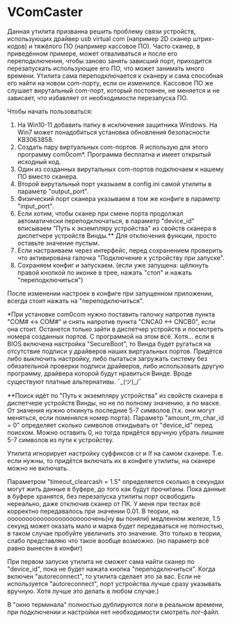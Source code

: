 # VComCaster
Данная утилита призванна решить проблему связи устройств, использующих драйвер usb virtual com (например 2D сканер штрих-кодов) и тяжёлого ПО (например кассовое ПО). Часто сканер, в приведённом примере, может отваливаться и после его переподключения, чтобы заново занять зависший порт, приходится перезапускать использующее его ПО, что может занимать много времени. Утилита сама переподключается к сканеру и сама способная его найти на новом com-порту, если он изменился. Кассовое ПО же слушает вирутальный com-порт, который постоянен, не меняется и не зависает, что избавляет от необходимости перезапуска ПО.

Чтобы начать пользоваться:

1. На Win10-11 добавить папку в исключения защитника Windows. На Win7 может понадобиться установка обновления безопасности KB3063858.
2. Создать пару виртуальных com-портов. Я использую для этого программу com0com*. Программа бесплатна и имеет открытый исходный код.
3. Один из созданных вирутальных com-портов подключаем к нашему ПО вместо сканера.
4. Второй вирутальный порт указыаем в config.ini самой утилиты в параметр "output_port".
5. Физический порт сканера указываем в том же конфиге в параметр "input_port".
6. Если хотим, чтобы сканер при смене порта продолжал автоматически переподключаться, в параметр "device_id" вписываем "Путь к экземпляру устройства" из свойств сканера в диспетчере устройств Винды.** Для отключения функции, просто оставьте значение пустым.
7. Если настраиваем через интерфейс, перед сохранением проверить что активирована галочка "Подключение к устройству при запуске".
8. Сохраняем конфиг и запускаем. (если уже запущена: щёлкнуть правой кнопкой по иконке в трее, нажать "стоп" и нажать "переподключиться")

После изменении настроек в конфиге при запущенном приложении, всегда стоит нажать на "переподключиться".

*При установке com0com нужно поставить галочку напротив пункта "COM# <-> COM#" и снять напротив пункта "CNCA0 <-> CNCB0", если она стоит. Останется только зайти в диспетчер устройств и посмотреть номера созданных портов. С программой на этом всё.
Хотя... если в BIOS включена настройка "SecureBoot", то Винда будет ругаться на отсутствие подписи у драйверов наших виртуальных портов. Придётся либо выключить настройку, либо пытаться загружать систему без обязательной проверки подписи драйверов, либо использовать другую программу, драйвера которой будут нравиться Винде. Вроде существуют платные альтернативы. ¯\_(ツ)_/¯

**Поиск идёт по "Путь к экземпляру устройства" из свойств сканера в диспетчере устройств Винды, но не по полному значению, а по маске. От значения нужно откинуть последние 5-7 символов (т.к. они могут меняться, если поменялся номер порта). Параметр "amount_rm_char_id = 0" определяет сколько символов откидывать от "device_id" перед поиском. Можно оставить 0, но тогда придётся вручную убрать лишние 5-7 символов из пути к устройству.

Утилита игнорирует настройку суффиксов cr и lf на самом сканере. Т.е. если нужны, то придётся включать их в конфиге утилиты, на сканере можно не включать.

Параметром "timeout_clearcash = 1.5" определяется сколько в секундах могут жить данные в буфере, до того как будут прочитаны. Пока данные в буфере хранятся, без перезапуска утилиты порт освободить нереально, даже отключив сканер от ПК. У меня при тестах всё корректно передавалось при значении 0.01. В теории, на ооооооооооооооооооооооочень(ну вы поняли) медленном железе, 1.5 секунд может оказать мало и марка будет передаваться не полностью, в таком случае пробуйте увеличить это значение. Это только в теории, слабо представляю что такое вообще возможно. (но параметр всё равно вынесен в конфиг)

При первом запуске утилита не сможет сама найти сканер по "device_id", пока не будет нажата кнопка "переподключиться". Когда включен "autoreconnect", то утилита сделает это за вас. Если не используется "autoreconnect", порт устройства лучше сразу указывать вручную. Хотя лучше это делать в любом случае.)

В "окно терминала" полностью дублируются логи в реальном времени, при подключении и настройки нет необходимости смотреть лог-файл.

